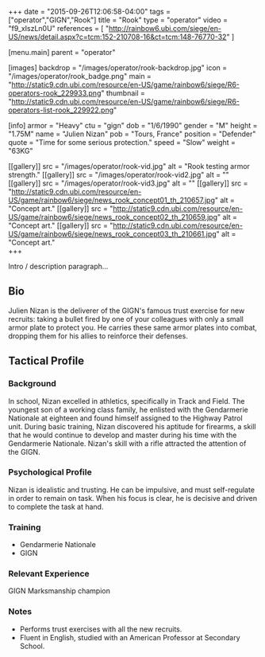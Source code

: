 +++
date = "2015-09-26T12:06:58-04:00"
tags = ["operator","GIGN","Rook"]
title = "Rook"
type = "operator"
video = "f9_xIszLn0U"
references = [
  "http://rainbow6.ubi.com/siege/en-US/news/detail.aspx?c=tcm:152-210708-16&ct=tcm:148-76770-32"
]

[menu.main]
  parent = "operator"

[images]
  backdrop = "/images/operator/rook-backdrop.jpg"
  icon = "/images/operator/rook_badge.png"
  main = "http://static9.cdn.ubi.com/resource/en-US/game/rainbow6/siege/R6-operators-rook_229933.png"
  thumbnail = "http://static9.cdn.ubi.com/resource/en-US/game/rainbow6/siege/R6-operators-list-rook_229922.png"

[info]
  armor = "Heavy"
  ctu = "gign"
  dob = "1/6/1990"
  gender = "M"
  height = "1.75M"
  name = "Julien Nizan"
  pob = "Tours, France"
  position = "Defender"
  quote = "Time for some serious protection."
  speed = "Slow"
  weight = "63KG"

[[gallery]]
  src = "/images/operator/rook-vid.jpg"
  alt = "Rook testing armor strength."
[[gallery]]
  src = "/images/operator/rook-vid2.jpg"
  alt = ""
[[gallery]]
  src = "/images/operator/rook-vid3.jpg"
  alt = ""
[[gallery]]
  src = "http://static9.cdn.ubi.com/resource/en-US/game/rainbow6/siege/news_rook_concept01_th_210657.jpg"
  alt = "Concept art."
[[gallery]]
  src = "http://static9.cdn.ubi.com/resource/en-US/game/rainbow6/siege/news_rook_concept02_th_210659.jpg"
  alt = "Concept art."
[[gallery]]
  src = "http://static9.cdn.ubi.com/resource/en-US/game/rainbow6/siege/news_rook_concept03_th_210661.jpg"
  alt = "Concept art."  
+++

Intro / description paragraph...<!--more-->

## Bio

Julien Nizan is the deliverer of the GIGN's famous trust exercise for new recruits: taking a bullet fired by one of your colleagues with only a small armor plate to protect you. He carries these same armor plates into combat, dropping them for his allies to reinforce their defenses.

## Tactical Profile

### Background

In school, Nizan excelled in athletics, specifically in Track and Field. The youngest son of a working class family, he enlisted with the Gendarmerie Nationale at eighteen and found himself assigned to the Highway Patrol unit. During basic training, Nizan discovered his aptitude for firearms, a skill that he would continue to develop and master during his time with the Gendarmerie Nationale. Nizan's skill with a rifle attracted the attention of the GIGN.

### Psychological Profile

Nizan is idealistic and trusting. He can be impulsive, and must self-regulate in order to remain on task. When his focus is clear, he is decisive and driven to complete the task at hand.

### Training

* Gendarmerie Nationale
* GIGN

### Relevant Experience

GIGN Marksmanship champion

### Notes

* Performs trust exercises with all the new recruits.
* Fluent in English, studied with an American Professor at Secondary School.
